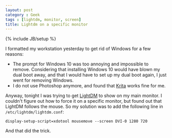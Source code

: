 ```yaml
---
layout: post
category : Geek
tags : [lightdm, monitor, screen]
title: Lightdm on a specific monitor
---
```

{% include JB/setup %}

I formatted my workstation yesterday to get rid of Windows for a few reasons:

- The prompt for Windows 10 was too annoying and impossible to remove.
Considering that installing Windows 10 would have blown my dual boot away, and
that I would have to set up my dual boot again, I just went for removing Windows.
- I do not use Photoshop anymore, and found that [Krita](https://krita.org/)
works fine for me.

Anyway, tonight I was trying to get [LightDM](https://wiki.archlinux.org/index.php/LightDM)
to show on my main monitor. I couldn't figure out how to force it on a specific
monitor, but found out that LightDM follows the mouse. So my solution was to
add the following line in `/etc/lightdm/lightdm.conf`:

```
display-setup-script=xdotool mousemove --screen DVI-0 1280 720
```

And that did the trick.
